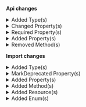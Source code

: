 **Api changes**

<details>
<summary>Added Type(s)</summary>

- added type `Attribution`
- added type `AttributionSource`
</details>


<details>
<summary>Changed Property(s)</summary>

- :warning: changed property `custom` of type `MyBusinessUnitDraft` from type `CustomFields` to `CustomFieldsDraft`
- :warning: changed property `custom` of type `MyCompanyDraft` from type `CustomFields` to `CustomFieldsDraft`
- :warning: changed property `custom` of type `MyDivisionDraft` from type `CustomFields` to `CustomFieldsDraft`
</details>


<details>
<summary>Required Property(s)</summary>

- :warning: changed property `stores` of type `BusinessUnit` to be required
- :warning: changed property `stores` of type `Company` to be required
- :warning: changed property `stores` of type `Division` to be required
- :warning: changed property `stores` of type `BusinessUnitSetStoresAction` to be required
- :warning: changed property `stores` of type `CartDiscountSetStoresAction` to be required
- :warning: changed property `stores` of type `Customer` to be required
- :warning: changed property `stores` of type `CustomerSetStoresAction` to be required
</details>


<details>
<summary>Added Property(s)</summary>

- added property `attributedTo` to type `CreatedBy`
- added property `attributedTo` to type `LastModifiedBy`
- added property `postFilter` to type `ProductSearchRequest`
</details>


<details>
<summary>Removed Method(s)</summary>

- :warning: removed method `apiRoot.withProjectKey().products().search().head()`
</details>

**Import changes**

<details>
<summary>Added Type(s)</summary>

- added type `DiscountCodeImportRequest`
- added type `DiscountCodeImport`
</details>


<details>
<summary>MarkDeprecated Property(s)</summary>

- marked property `PriceImport::publish` as deprecated
- marked property `ProductVariantImport::publish` as deprecated
</details>


<details>
<summary>Added Property(s)</summary>

- added property `staged` to type `PriceImport`
- added property `staged` to type `ProductVariantImport`
</details>


<details>
<summary>Added Method(s)</summary>

- added method `apiRoot.withProjectKeyValue().discountCodes().importContainers().withImportContainerKeyValue().post()`
</details>


<details>
<summary>Added Resource(s)</summary>

- added resource `/{projectKey}/discount-codes`
- added resource `/{projectKey}/discount-codes/import-containers`
- added resource `/{projectKey}/discount-codes/import-containers/{importContainerKey}`
</details>


<details>
<summary>Added Enum(s)</summary>

- added enum `discount-code` to type `ImportResourceType`
</details>

